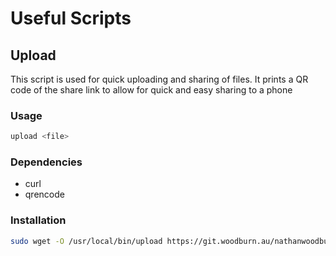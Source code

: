 # Useful Scripts


## Upload
This script is used for quick uploading and sharing of files.
It prints a QR code of the share link to allow for quick and easy sharing to a phone

### Usage
```sh
upload <file>
```

### Dependencies
- curl
- qrencode

### Installation
```sh
sudo wget -O /usr/local/bin/upload https://git.woodburn.au/nathanwoodburn/scripts/raw/branch/main/upload && sudo chmod +x /usr/local/bin/upload
```